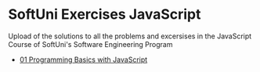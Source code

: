 # SoftUni Exercises JavaScript
Upload of the solutions to all the problems and excersises in the JavaScript Course of SoftUni's Software Engineering Program

- [01 Programming Basics with JavaScript](https://github.com/bopzen/SoftUni_Exercises_JavaScript/tree/main/01%20Programming%20Basics%20with%20JavaScript)
